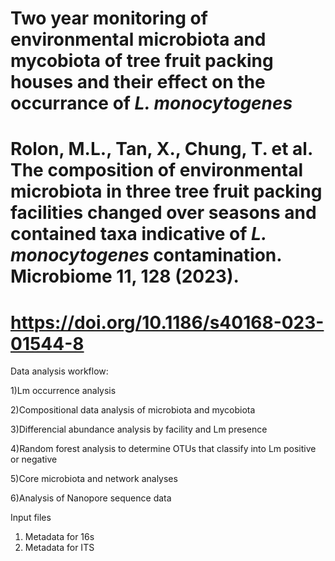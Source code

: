 # Two year monitoring of environmental microbiota and mycobiota of tree fruit packing houses and their effect on the occurrance of <i>L. monocytogenes</i>
# Rolon, M.L., Tan, X., Chung, T. et al. The composition of environmental microbiota in three tree fruit packing facilities changed over seasons and contained taxa indicative of <i> L. monocytogenes </i> contamination. Microbiome 11, 128 (2023). 
# https://doi.org/10.1186/s40168-023-01544-8

Data analysis workflow: 

1)Lm occurrence analysis 

2)Compositional data analysis of microbiota and mycobiota

3)Differencial abundance analysis by facility and Lm presence

4)Random forest analysis to determine OTUs that classify into Lm positive or negative

5)Core microbiota and network analyses

6)Analysis of Nanopore sequence data

Input files
1) Metadata for 16s
2) Metadata for ITS
